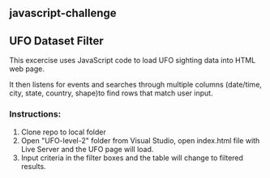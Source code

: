 ## javascript-challenge
## UFO Dataset Filter

This excercise uses JavaScript code to load UFO sighting data into HTML web page. 

It then listens for events and searches through multiple columns (date/time, city, state, country, shape)to find rows that match user input.

### Instructions:
1. Clone repo to local folder
2. Open "UFO-level-2" folder from Visual Studio, open index.html file with Live Server and the UFO page will load.
3. Input criteria in the filter boxes and the table will change to filtered results.
